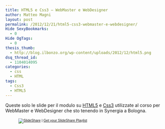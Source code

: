 ```yaml
---
title: HTML5 e Css3 – WebMaster e WebDesigner
author: Matteo Magni
layout: post
permalink: /2012/12/21/html5-css3-webmaster-e-webdesigner/
Hide SexyBookmarks:
  - 0
Hide OgTags:
  - 0
thesis_thumb:
  - http://blog.ilbonzo.org/wp-content/uploads/2012/12/html5.png
dsq_thread_id:
  - 1104014095
categories:
  - css
  - HTML
tags:
  - Css3
  - HTML5
---
```

Queste solo le slide per il modulo su [HTML5][1] e [Css3][2] utilizzate al corso per WebMaster e WebDesigner che sto tenendo in Synergia a Bologna.

<div style="width:422px;margin:auto;">
  <div style="font-size:11px;font-family:tahoma,arial;height:26px;padding-top:2px;text-align:left;">
    <a title="SlideShare" href="http://www.slideshare.net/?src=multiwidget"><img src="http://static.slidesharecdn.com/swf/logo_embd.png" style="border:0px none;margin-bottom:-5px" alt="SlideShare" /></a> | <a href="http://www.slideshare.net/widgets/playlist" title="Get your SlideShare Playlist">Get your SlideShare Playlist</a>
  </div>
</div>

<div class='kindleWidget kindleLight' >
  
</div>



 [1]: http://it.wikipedia.org/wiki/HTML5 "HTML5 su Wikipedia"
 [2]: http://it.wikipedia.org/wiki/Css